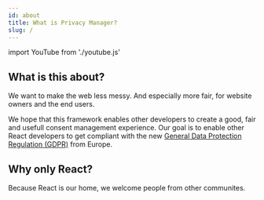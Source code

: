 ```yaml
---
id: about
title: What is Privacy Manager?
slug: /
---
```


import YouTube from './youtube.js'

## What is this about?


<YouTube id="OFRjZtYs3wY" />

We want to make the web less messy. And especially more fair, for website owners and the end users.

We hope that this framework enables other developers to create a good, fair and usefull consent management experience.
Our goal is to enable other React developers to get compliant with the new [General Data Protection Regulation
 (GDPR)](https://en.wikipedia.org/wiki/General_Data_Protection_Regulation) from Europe.

## Why only React?

Because React is our home, we welcome people from other communites.
